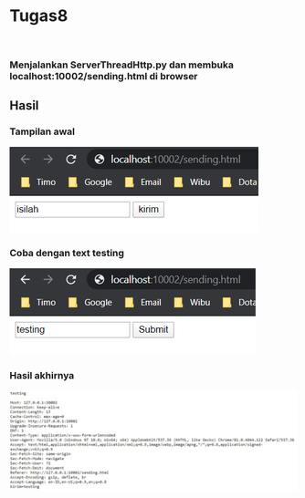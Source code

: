 # Tugas8
<br/>

<h3>Menjalankan ServerThreadHttp.py dan membuka localhost:10002/sending.html di browser</h3>
<h2>Hasil</h2>
<h3>Tampilan awal</h3>
<img src="img/awal.png">
<h3>Coba dengan text testing</h3>
<img src="img/coba_testing.png">
<h3>Hasil akhirnya</h3>
<img src="img/Hasil.png">
<br><br>
